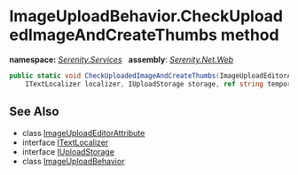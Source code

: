 # ImageUploadBehavior.CheckUploadedImageAndCreateThumbs method
**namespace:** *[Serenity.Services](../../README.md#serenity.services-namespace)*   **assembly**: *[Serenity.Net.Web](../../README.md)*

```csharp
public static void CheckUploadedImageAndCreateThumbs(ImageUploadEditorAttribute attr, 
    ITextLocalizer localizer, IUploadStorage storage, ref string temporaryFile)
```

## See Also

* class [ImageUploadEditorAttribute](../Serenity.Net.Core/../../Serenity.ComponentModel/ImageUploadEditorAttribute.md)
* interface [ITextLocalizer](../Serenity.Net.Core/../../Serenity/ITextLocalizer.md)
* interface [IUploadStorage](../Serenity.Net.Services/../../Serenity.Web/IUploadStorage.md)
* class [ImageUploadBehavior](../ImageUploadBehavior.md)
